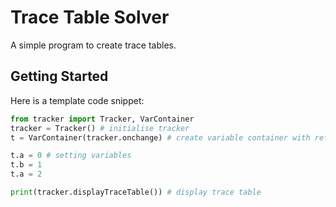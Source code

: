 # Trace Table Solver
A simple program to create trace tables.

## Getting Started
Here is a template code snippet:
```python
from tracker import Tracker, VarContainer
tracker = Tracker() # initialise tracker
t = VarContainer(tracker.onchange) # create variable container with reference to tracker onchange

t.a = 0 # setting variables
t.b = 1
t.a = 2

print(tracker.displayTraceTable()) # display trace table
```